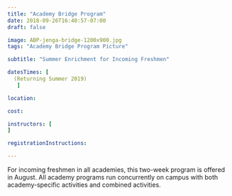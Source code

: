 ```yaml
---
title: "Academy Bridge Program"
date: 2018-09-26T16:40:57-07:00
draft: false

image: ABP-jenga-bridge-1200x900.jpg
tags: "Academy Bridge Program Picture"

subtitle: "Summer Enrichment for Incoming Freshmen"

datesTimes: [ 
  (Returning Summer 2019)
   ]

location:

cost:

instructors: [
]   

registrationInstructions:

---
```


For incoming freshmen in all academies, this two-week program is offered in August. All academy programs run concurrently on campus with both academy-specific activities and combined activities.
